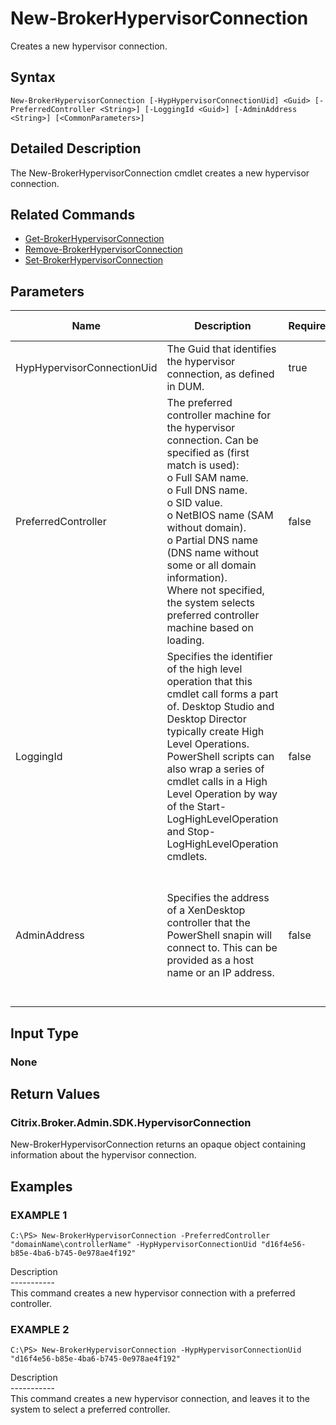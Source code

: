 ﻿# New-BrokerHypervisorConnection

   Creates a new hypervisor connection.

## Syntax
```
New-BrokerHypervisorConnection [-HypHypervisorConnectionUid] <Guid> [-PreferredController <String>] [-LoggingId <Guid>] [-AdminAddress <String>] [<CommonParameters>]
```

## Detailed Description
   The New-BrokerHypervisorConnection cmdlet creates a new hypervisor connection.

## Related Commands
  * [Get-BrokerHypervisorConnection](Get-BrokerHypervisorConnection.html)
  * [Remove-BrokerHypervisorConnection](Remove-BrokerHypervisorConnection.html)
  * [Set-BrokerHypervisorConnection](Set-BrokerHypervisorConnection.html)
## Parameters

| Name   | Description | Required? | Pipeline Input | Default Value |
| --- | --- | --- | --- | --- |
| HypHypervisorConnectionUid | The Guid that identifies the hypervisor connection, as defined in DUM. | true | true (ByPropertyName) |  |
| PreferredController | The preferred controller machine for the hypervisor connection. Can be specified as (first match is used):<br>o Full SAM name.<br>o Full DNS name.<br>o SID value.<br>o NetBIOS name (SAM without domain).<br>o Partial DNS name (DNS name without some or all domain information).<br>Where not specified, the system selects preferred controller machine based on loading. | false | true (ByPropertyName) |  |
| LoggingId | Specifies the identifier of the high level operation that this cmdlet call forms a part of. Desktop Studio and Desktop Director typically create High Level Operations. PowerShell scripts can also wrap a series of cmdlet calls in a High Level Operation by way of the Start-LogHighLevelOperation and Stop-LogHighLevelOperation cmdlets. | false | false |  |
| AdminAddress | Specifies the address of a XenDesktop controller that the PowerShell snapin will connect to. This can be provided as a host name or an IP address. | false | false | Localhost. Once a value is provided by any cmdlet, this value will become the default. |

## Input Type
### None
   
## Return Values
### Citrix.Broker.Admin.SDK.HypervisorConnection
   New-BrokerHypervisorConnection returns an opaque object containing information about the hypervisor connection.
## Examples

### EXAMPLE 1
```
C:\PS> New-BrokerHypervisorConnection -PreferredController "domainName\controllerName" -HypHypervisorConnectionUid "d16f4e56-b85e-4ba6-b745-0e978ae4f192"
```
   Description<br>-----------<br>This command creates a new hypervisor connection with a preferred controller.
### EXAMPLE 2
```
C:\PS> New-BrokerHypervisorConnection -HypHypervisorConnectionUid "d16f4e56-b85e-4ba6-b745-0e978ae4f192"
```
   Description<br>-----------<br>This command creates a new hypervisor connection, and leaves it to the system to select a preferred controller.
